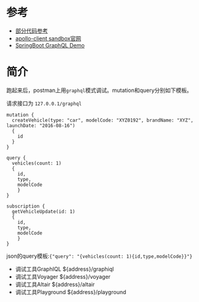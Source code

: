 # 参考
- [部分代码参考](https://github.com/gaohanghang/springboot-graphql)
- [apollo-client sandbox官网](https://apollo-fullstack-tutorial.herokuapp.com/graphql)
- [SpringBoot GraphQL Demo](https://github.com/Loading-Life/spring-graphql-demo)

# 简介
跑起来后，postman上用`graphql`模式调试。mutation和query分别如下模板。

请求接口为 `127.0.0.1/graphql`

```
mutation {
  createVehicle(type: "car", modelCode: "XYZ0192", brandName: "XYZ", launchDate: "2016-08-16") 
  {
    id
  }
}
```

```
query {
  vehicles(count: 1) 
  {
    id, 
    type, 
    modelCode
	}
}
```

```
subscription {
  getVehicleUpdate(id: 1) 
  {
    id, 
    type, 
    modelCode
	}
}
```

json的query模板:`{"query": "{vehicles(count: 1){id,type,modelCode}}"}`

- 调试工具GraphIQL ${address}/graphiql
- 调试工具Voyager ${address}/voyager
- 调试工具Altair ${address}/altair
- 调试工具Playground ${address}/playground
